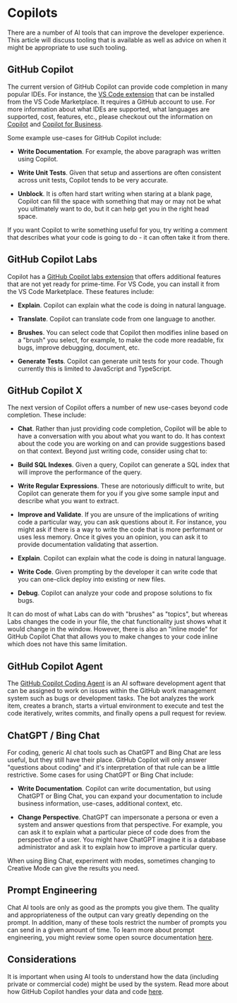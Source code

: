 # Copilots

There are a number of AI tools that can improve the developer experience. This article will discuss tooling that is available as well as advice on when it might be appropriate to use such tooling.

## GitHub Copilot

The current version of GitHub Copilot can provide code completion in many popular IDEs. For instance, the [VS Code extension](https://marketplace.visualstudio.com/items?itemName=GitHub.copilot) that can be installed from the VS Code Marketplace. It requires a GitHub account to use. For more information about what IDEs are supported, what languages are supported, cost, features, etc., please checkout out the information on [Copilot](https://github.com/features/copilot) and [Copilot for Business](https://resources.github.com/copilot-for-business/).

Some example use-cases for GitHub Copilot include:

- **Write Documentation**. For example, the above paragraph was written using Copilot.

- **Write Unit Tests**. Given that setup and assertions are often consistent across unit tests, Copilot tends to be very accurate.

- **Unblock**. It is often hard start writing when staring at a blank page, Copilot can fill the space with something that may or may not be what you ultimately want to do, but it can help get you in the right head space.

If you want Copilot to write something useful for you, try writing a comment that describes what your code is going to do - it can often take it from there.

## GitHub Copilot Labs

Copilot has a [GitHub Copilot labs extension](https://githubnext.com/projects/copilot-labs/) that offers additional features that are not yet ready for prime-time. For VS Code, you can install it from the VS Code Marketplace. These features include:

- **Explain**. Copilot can explain what the code is doing in natural language.

- **Translate**. Copilot can translate code from one language to another.

- **Brushes**. You can select code that Copilot then modifies inline based on a "brush" you select, for example, to make the code more readable, fix bugs, improve debugging, document, etc.

- **Generate Tests**. Copilot can generate unit tests for your code. Though currently this is limited to JavaScript and TypeScript.

## GitHub Copilot X

The next version of Copilot offers a number of new use-cases beyond code completion. These include:

- **Chat**. Rather than just providing code completion, Copilot will be able to have a conversation with you about what you want to do. It has context about the code you are working on and can provide suggestions based on that context. Beyond just writing code, consider using chat to:

- **Build SQL Indexes**. Given a query, Copilot can generate a SQL index that will improve the performance of the query.

- **Write Regular Expressions**. These are notoriously difficult to write, but Copilot can generate them for you if you give some sample input and describe what you want to extract.

- **Improve and Validate**. If you are unsure of the implications of writing code a particular way, you can ask questions about it. For instance, you might ask if there is a way to write the code that is more performant or uses less memory. Once it gives you an opinion, you can ask it to provide documentation validating that assertion.

- **Explain**. Copilot can explain what the code is doing in natural language.

- **Write Code**. Given prompting by the developer it can write code that you can one-click deploy into existing or new files.

- **Debug**. Copilot can analyze your code and propose solutions to fix bugs.

It can do most of what Labs can do with "brushes" as "topics", but whereas Labs changes the code in your file, the chat functionality just shows what it would change in the window. However, there is also an "inline mode" for GitHub Copilot Chat that allows you to make changes to your code inline which does not have this same limitation.

## GitHub Copilot Agent

The [GitHub Copilot Coding Agent](https://docs.github.com/en/copilot/how-tos/agents/copilot-coding-agent) is an AI software development agent that can be assigned to work on issues within the GitHub work management system such as bugs or development tasks. The bot analyzes the work item, creates a branch, starts a virtual environment to execute and test the code iteratively, writes commits, and finally opens a pull request for review.

## ChatGPT / Bing Chat

For coding, generic AI chat tools such as ChatGPT and Bing Chat are less useful, but they still have their place. GitHub Copilot will only answer "questions about coding" and it's interpretation of that rule can be a little restrictive. Some cases for using ChatGPT or Bing Chat include:

- **Write Documentation**. Copilot can write documentation, but using ChatGPT or Bing Chat, you can expand your documentation to include business information, use-cases, additional context, etc.

- **Change Perspective**. ChatGPT can impersonate a persona or even a system and answer questions from that perspective. For example, you can ask it to explain what a particular piece of code does from the perspective of a user. You might have ChatGPT imagine it is a database administrator and ask it to explain how to improve a particular query.

When using Bing Chat, experiment with modes, sometimes changing to Creative Mode can give the results you need.

## Prompt Engineering

Chat AI tools are only as good as the prompts you give them. The quality and appropriateness of the output can vary greatly depending on the prompt. In addition, many of these tools restrict the number of prompts you can send in a given amount of time. To learn more about prompt engineering, you might review some open source documentation [here](https://github.com/brexhq/prompt-engineering).

## Considerations

It is important when using AI tools to understand how the data (including private or commercial code) might be used by the system. Read more about how GitHub Copilot handles your data and code [here](https://resources.github.com/copilot-for-business/).
